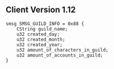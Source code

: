 ## Client Version 1.12

```rust,ignore
smsg SMSG_GUILD_INFO = 0x88 {
    CString guild_name;    
    u32 created_day;    
    u32 created_month;    
    u32 created_year;    
    u32 amount_of_characters_in_guild;    
    u32 amount_of_accounts_in_guild;    
}

```

